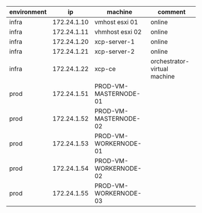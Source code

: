 |**environment**| **ip** | **machine** | **comment** |
|---|---|---|---|
| infra | 172.24.1.10| vmhost esxi 01 | online |
| infra | 172.24.1.11 | vhmhost esxi 02 | online |
| infra | 172.24.1.20 | xcp-server-1| online |
| infra | 172.24.1.21 | xcp-server-2 | online |
| infra | 172.24.1.22 | xcp-ce | orchestrator- virtual machine |
| prod | 172.24.1.51 | PROD-VM-MASTERNODE-01 | |
| prod | 172.24.1.52 | PROD-VM-MASTERNODE-02 | |
| prod | 172.24.1.53 | PROD-VM-WORKERNODE-01 | |
| prod | 172.24.1.54 | PROD-VM-WORKERNODE-02 | |
| prod | 172.24.1.55 | PROD-VM-WORKERNODE-03 | |

